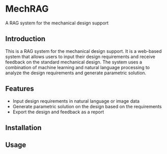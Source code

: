 # MechRAG
A RAG system for the mechanical design support

## Introduction
This is a RAG system for the mechanical design support. It is a web-based system that allows users to input their design requirements and receive feedback on the standard mechanical design. The system uses a combination of machine learning and natural language processing to analyze the design requirements and generate parametric solution.

## Features
- Input design requirements in natural language or image data
- Generate parametric solution on the design based on the requirements
- Export the design and feedback as a report

## Installation

## Usage

